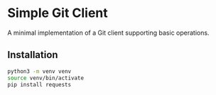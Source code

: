 # Simple Git Client

A minimal implementation of a Git client supporting basic operations.

## Installation

```bash
python3 -m venv venv
source venv/bin/activate
pip install requests